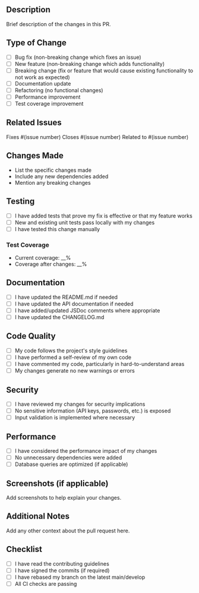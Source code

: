 ## Description

Brief description of the changes in this PR.

## Type of Change

- [ ] Bug fix (non-breaking change which fixes an issue)
- [ ] New feature (non-breaking change which adds functionality)
- [ ] Breaking change (fix or feature that would cause existing functionality to not work as expected)
- [ ] Documentation update
- [ ] Refactoring (no functional changes)
- [ ] Performance improvement
- [ ] Test coverage improvement

## Related Issues

Fixes #(issue number)
Closes #(issue number)
Related to #(issue number)

## Changes Made

- List the specific changes made
- Include any new dependencies added
- Mention any breaking changes

## Testing

- [ ] I have added tests that prove my fix is effective or that my feature works
- [ ] New and existing unit tests pass locally with my changes
- [ ] I have tested this change manually

### Test Coverage

- Current coverage: __%
- Coverage after changes: __%

## Documentation

- [ ] I have updated the README.md if needed
- [ ] I have updated the API documentation if needed
- [ ] I have added/updated JSDoc comments where appropriate
- [ ] I have updated the CHANGELOG.md

## Code Quality

- [ ] My code follows the project's style guidelines
- [ ] I have performed a self-review of my own code
- [ ] I have commented my code, particularly in hard-to-understand areas
- [ ] My changes generate no new warnings or errors

## Security

- [ ] I have reviewed my changes for security implications
- [ ] No sensitive information (API keys, passwords, etc.) is exposed
- [ ] Input validation is implemented where necessary

## Performance

- [ ] I have considered the performance impact of my changes
- [ ] No unnecessary dependencies were added
- [ ] Database queries are optimized (if applicable)

## Screenshots (if applicable)

Add screenshots to help explain your changes.

## Additional Notes

Add any other context about the pull request here.

## Checklist

- [ ] I have read the contributing guidelines
- [ ] I have signed the commits (if required)
- [ ] I have rebased my branch on the latest main/develop
- [ ] All CI checks are passing